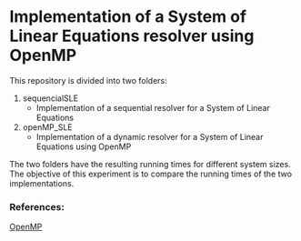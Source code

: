 # Implementation of a System of Linear Equations resolver using OpenMP

This repository is divided into two folders:

1. sequencialSLE
    - Implementation of a sequential resolver for a System of Linear Equations
2. openMP_SLE
    - Implementation of a dynamic resolver for a System of Linear Equations using OpenMP

The two folders have the resulting running times for different system sizes. The objective of this experiment is to compare the running times of the two implementations.

### References:

[OpenMP](https://www.openmp.org/) 